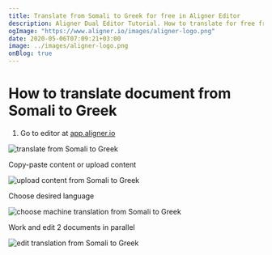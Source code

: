 ```yaml
---
title: Translate from Somali to Greek for free in Aligner Editor
description: Aligner Dual Editor Tutorial. How to translate for free from Somali to Greek. Aligner is multilingual document management platform. 
ogImage: "https://www.aligner.io/images/aligner-logo.png"
date: 2020-05-06T07:09:21+03:00
image: ../images/aligner-logo.png
onBlog: true
---
```


# How to translate document from Somali to Greek

1. Go to editor at [app.aligner.io](https://app.aligner.io "Aligner App web page")

![translate from Somali to Greek](../aligner-blank-editor.png "translate from Somali to Greek")

Copy-paste content or upload content

![upload content from Somali to Greek](../aligner-uploaded-document.png "upload content from Somali to Greek")

Choose desired language

![choose machine translation from Somali to Greek](../aligner-language-dropdown.png "choose machine translation from Somali to Greek")

Work and edit 2 documents in parallel

![edit translation from Somali to Greek](../aligner-double-sitded-editor.png "edit translation from Somali to Greek")

